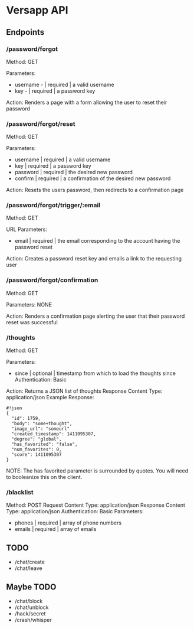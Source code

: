 # Versapp API #

## Endpoints ##

### /password/forgot ###
Method: GET

Parameters:

* username - | required | a valid username
* key -           | required | a password key

Action: Renders a page with a form allowing the user to reset their password

### /password/forgot/reset ###
Method: GET

Parameters:

* username | required | a valid username
* key            | required | a password key
* password  | required | the desired new password
* confirm     | required | a confirmation of the desired new password

Action: Resets the users password, then redirects to a confirmation page

### /password/forgot/trigger/:email ###
Method: GET

URL Parameters:

* email | required | the email corresponding to the account having the password reset

Action: Creates a password reset key and emails a link to the requesting user

### /password/forgot/confirmation ###
Method: GET

Parameters: NONE


Action: Renders a confirmation page alerting the user that their password reset was successful

### /thoughts ###
Method: GET

Parameters:

* since | optional | timestamp from which to load the thoughts since
Authentication: Basic

Action: Returns a JSON list of thoughts
Response Content Type: application/json
Example Response: 

```
#!json
{ 
  "id": 1759,
  "body": "some+thought",
  "image_url": "someurl"
  "created_timestamp": 1411095307,
  "degree": "global",
  "has_favorited": "false",
  "num_favorites": 0,
  "score": 1411095307 
}
```
NOTE: The has favorited parameter is surrounded by quotes. You will need to booleanize this on the client.

### /blacklist ###
Method: POST
Request Content Type: application/json
Response Content Type: application/json
Authentication: Basic
Parameters:

* phones | required | array of phone numbers
* emails | required | array of emails

## TODO ##

* /chat/create
* /chat/leave

## Maybe TODO ##

* /chat/block
* /chat/unblock
* /hack/secret
* /crash/whisper
